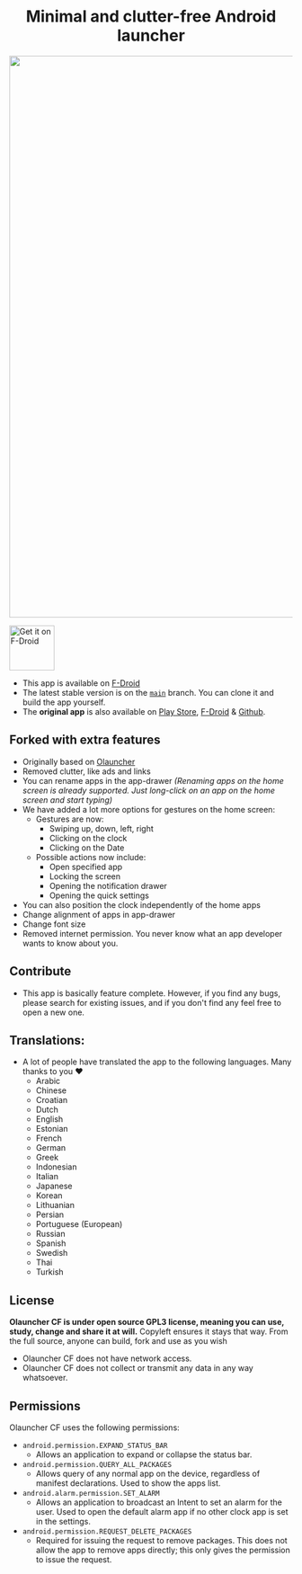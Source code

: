 <h1 align="center">Minimal and clutter-free Android launcher</h1>

<img src="https://github.com/OlauncherCF/OlauncherCF/assets/57965027/10bc887a-2e68-4fda-88a0-b12ce4b2e69b" width="1000">

[<img src="https://fdroid.gitlab.io/artwork/badge/get-it-on.png"
    alt="Get it on F-Droid"
    height="80">](https://f-droid.org/packages/app.olaunchercf/)
	<!-- <a href="https://github.com/OlauncherCF/OlauncherCF/releases/" target="_blank">
	<img src="https://github.com/OlauncherCF/OlauncherCF/blob/67fa100d3f3c76111e75007cedf8b0e568aa2a42/art/get-it-on-github.png" alt="Get it on GitHub" height="80"/> Useful when relsease will be automatically generated by github -->
</a>

- This app is available on [F-Droid](https://f-droid.org/packages/app.olaunchercf/) <!-- & [Github](https://github.com/OlauncherCF/OlauncherCF/releases/) Useful when relsease will be automatically generated by github -->
- The latest stable version is on the [`main`](https://github.com/OlauncherCF/OlauncherCF/tree/main) branch. You can clone it and build the app yourself.
	<!-- - A github action should build an apk for every [release](https://github.com/OlauncherCF/OlauncherCF/releases). Useful when relsease will be automatically generated by github -->
- The **original app** is also available on [Play Store](https://play.google.com/store/apps/details?id=app.olauncher), [F-Droid](https://f-droid.org/fr/packages/app.olauncher/) & [Github](https://github.com/tanujnotes/Olauncher).

## Forked with extra features

- Originally based on [Olauncher](https://github.com/tanujnotes/Olauncher)
- Removed clutter, like ads and links
- You can rename apps in the app-drawer _(Renaming apps on the home screen is already supported. Just long-click on an app on the home screen and start typing)_
- We have added a lot more options for gestures on the home screen:
    - Gestures are now:
        - Swiping up, down, left, right
        - Clicking on the clock
        - Clicking on the Date
    - Possible actions now include:
        - Open specified app
        - Locking the screen
        - Opening the notification drawer
        - Opening the quick settings
- You can also position the clock independently of the home apps
- Change alignment of apps in app-drawer
- Change font size
- Removed internet permission. You never know what an app developer wants to know about you.

## Contribute

- This app is basically feature complete. However, if you find any bugs, please search for existing issues, and if you don't find any feel free to open a new one.

## Translations:

- A lot of people have translated the app to the following languages. Many thanks to you ❤️
  - Arabic
  - Chinese
  - Croatian
  - Dutch
  - English
  - Estonian
  - French
  - German
  - Greek
  - Indonesian
  - Italian
  - Japanese
  - Korean
  - Lithuanian
  - Persian
  - Portuguese (European)
  - Russian
  - Spanish
  - Swedish
  - Thai
  - Turkish

## License

**Olauncher CF is under open source GPL3 license, meaning you can use, study, change and share it at will.**
Copyleft ensures it stays that way. From the full source, anyone can build, fork and use as you wish

* Olauncher CF does not have network access.
* Olauncher CF does not collect or transmit any data in any way whatsoever.

## Permissions

Olauncher CF uses the following permissions:

- `android.permission.EXPAND_STATUS_BAR`
	- Allows an application to expand or collapse the status bar.
- `android.permission.QUERY_ALL_PACKAGES`
	- Allows query of any normal app on the device, regardless of manifest declarations. Used to show the apps list.
- `android.alarm.permission.SET_ALARM`
	- Allows an application to broadcast an Intent to set an alarm for the user. Used to open the default alarm app if no other clock app is set in the settings.
- `android.permission.REQUEST_DELETE_PACKAGES`
	- Required for issuing the request to remove packages. This does not allow the app to remove apps directly; this only gives the permission to issue the request.
